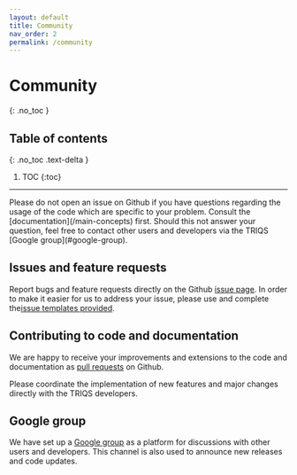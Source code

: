 ```yaml
---
layout: default
title: Community
nav_order: 2
permalink: /community
---
```


# Community
{: .no_toc }

## Table of contents
{: .no_toc .text-delta }

1. TOC
{:toc}

---

<div class="code-example" markdown="1">
Please do not open an issue on Github if you have questions regarding the usage of the code which are specific to your problem. Consult the [documentation](/main-concepts) first. Should this not answer your question, feel free to contact other users and developers via the TRIQS [Google group](#google-group).
</div>

## Issues and feature requests

Report bugs and feature requests directly on the Github [issue page](https://github.com/TRIQS/triqs/issues).  In order to make it easier for us to address your issue, please use and complete the[issue templates provided](https://github.com/TRIQS/triqs/issues/new).

## Contributing to code and documentation

We are happy to receive your improvements and extensions to the code and documentation as
[pull requests](https://github.com/TRIQS/triqs/pulls) on Github.

Please coordinate the implementation of new features and major changes
directly with the TRIQS developers.

## Google group

We have set up a [Google group](https://triqs.github.io/announcements) as a platform for discussions with other users and developers. This channel is also used to announce new releases and code updates.